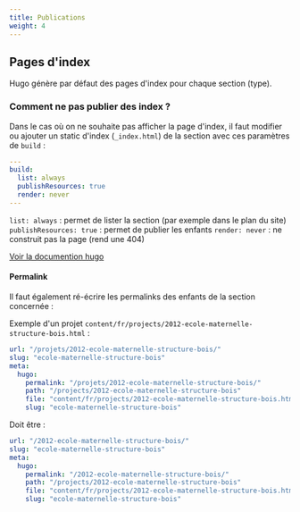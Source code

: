 ```yaml
---
title: Publications
weight: 4
---
```


## Pages d'index

Hugo génère par défaut des pages d'index pour chaque section (type).


### Comment ne pas publier des index ?

Dans le cas où on ne souhaite pas afficher la page d'index, il faut modifier ou ajouter un static d'index (`_index.html`) de la section avec ces paramètres de `build` :

```yaml
---
build:
  list: always
  publishResources: true
  render: never
---
```

`list: always` : permet de lister la section (par exemple dans le plan du site)
`publishResources: true` : permet de publier les enfants
`render: never` : ne construit pas la page (rend une 404)

[Voir la documention hugo](https://gohugo.io/content-management/build-options/)


#### Permalink 

Il faut également ré-écrire les permalinks des enfants de la section concernée :

Exemple d'un projet `content/fr/projects/2012-ecole-maternelle-structure-bois.html` :

```yaml
url: "/projets/2012-ecole-maternelle-structure-bois/"
slug: "ecole-maternelle-structure-bois"
meta:
  hugo:
    permalink: "/projets/2012-ecole-maternelle-structure-bois/"
    path: "/projects/2012-ecole-maternelle-structure-bois"
    file: "content/fr/projects/2012-ecole-maternelle-structure-bois.html"
    slug: "ecole-maternelle-structure-bois"
```

Doit être : 

```yaml
url: "/2012-ecole-maternelle-structure-bois/"
slug: "ecole-maternelle-structure-bois"
meta:
  hugo:
    permalink: "/2012-ecole-maternelle-structure-bois/"
    path: "/projects/2012-ecole-maternelle-structure-bois"
    file: "content/fr/projects/2012-ecole-maternelle-structure-bois.html"
    slug: "ecole-maternelle-structure-bois"
```


